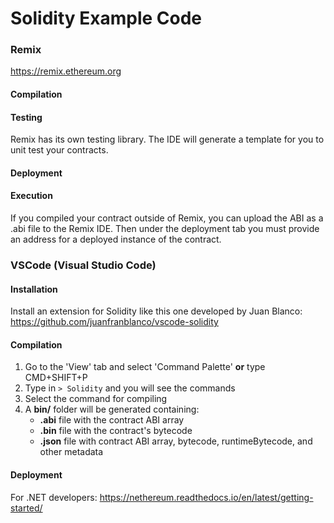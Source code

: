# Solidity Example Code

### Remix
https://remix.ethereum.org

#### Compilation

#### Testing

Remix has its own testing library. The IDE will generate a template for you to unit test your contracts.

#### Deployment

#### Execution

If you compiled your contract outside of Remix, you can upload the ABI as a .abi file to the Remix IDE.
Then under the deployment tab you must provide an address for a deployed instance of the contract.

### VSCode (Visual Studio Code)

#### Installation
Install an extension for Solidity like this one developed by Juan Blanco:
https://github.com/juanfranblanco/vscode-solidity

#### Compilation
1. Go to the 'View' tab and select 'Command Palette' **or** type CMD+SHIFT+P
2. Type in `> Solidity` and you will see the commands
3. Select the command for compiling
4. A **bin/** folder will be generated containing:
    - **.abi** file with the contract ABI array
    - **.bin** file with the contract's bytecode
    - **.json** file with contract ABI array, bytecode, runtimeBytecode, and other metadata

#### Deployment
For .NET developers: https://nethereum.readthedocs.io/en/latest/getting-started/
